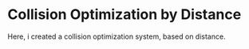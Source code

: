 # Collision Optimization by Distance
Here, i created a collision optimization system, based on distance.
